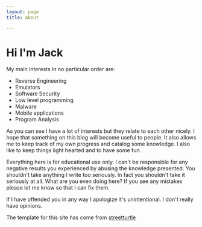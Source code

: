 ```yaml
---
layout: page
title: About

---
```


# Hi I'm Jack

My main interests  in no particular order are:
* Reverse Engineering
* Emulators
* Software Security
* Low level programming
* Malware
* Mobile applications
* Program Analysis

As you can see I have a lot of interests but they relate to each other nicely.  I hope that something on this blog will become useful to people.  It also allows me to keep track of my own progress and catalog some knowledge.  I also like to keep things light hearted and to have some fun.

Everything here is for educational use only.  I can't be responsible for any negative results you experienced by abusing the knowledge presented.  You shouldn't take anything I write too seriously.  In fact you shouldn't take it seriously at all.  What are you even doing here?  If you see any mistakes please let me know so that I can fix them.

If I have offended you in any way I apologize it's unintentional.  I don't really have opinions.  

The template for this site has come from [streetturtle](https://github.com/streetturtle/jekyll-clean-dark)
